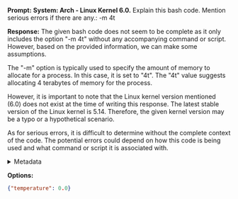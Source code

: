 **Prompt:**
**System: Arch - Linux Kernel 6.0.** Explain this bash code. Mention serious errors if there are any.:
     -m 4t

**Response:**
The given bash code does not seem to be complete as it only includes the option "-m 4t" without any accompanying command or script. However, based on the provided information, we can make some assumptions.

The "-m" option is typically used to specify the amount of memory to allocate for a process. In this case, it is set to "4t". The "4t" value suggests allocating 4 terabytes of memory for the process.

However, it is important to note that the Linux kernel version mentioned (6.0) does not exist at the time of writing this response. The latest stable version of the Linux kernel is 5.14. Therefore, the given kernel version may be a typo or a hypothetical scenario.

As for serious errors, it is difficult to determine without the complete context of the code. The potential errors could depend on how this code is being used and what command or script it is associated with.

<details><summary>Metadata</summary>

- Duration: 6784 ms
- Datetime: 2023-12-18T13:14:05.459827
- Model: gpt-3.5-turbo-0613

</details>

**Options:**
```json
{"temperature": 0.0}
```

